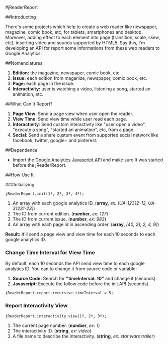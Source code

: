 #jReaderReport

##Introducting

There's some projects which help to create a web reader like newspaper, magazine, comic book, etc, for tablets, smartphones and desktop. Moreover, adding effect to each element into page (transition, scale, skew, etc), inserting video and sounds supported by HTML5. Say this, I'm developing an API for report some informations from these web readers to Google Analytics.

##Nomenclatures

1. **Edition:** the magazine, newspaper, comic book, etc.
2. **Issue:** each edition from maganize, newspaper, comic book, etc.
3. **Page:** each page in the issue.
4. **Interactivity:** user is watching a video, listening a song, started an animation, etc.

##What Can It Report?

1. **Page View**: Send a page view when user open the reader.
2. **View Time**: Send view time while user read each page.
3. **Interactivity**: Send custom interactivity like "user open a video", "execute a song", "started an animation", etc, from a page.
4. **Social**: Send a share custom event from supported social network like facebook, twitter, google+ and pinterest.

##Dependence

- Import the  [Google Analytics Javascript API](https://developers.google.com/analytics/devguides/collection/analyticsjs/) and make sure It was started before the jReaderReport.

##How Use It

###Initializing

```
jReaderReport.init(1º, 2º, 3º, 4º);
```

1. An array with each google analytics ID. (**array**, *ex: [UA-12312-12, UA-31231-23]*)
2. The ID from current edition. (**number**, *ex: 127*)
3. The ID from current issue. (**number**, *ex: 983*)
4. An array with each page id in ascending order. (**array**, *[40, 21, 2, 4, 9]*)

**Result:** It'll send a page view and view time for each 10 seconds to each google analytics ID.
 
### Change Time Interval for View Time

By default, each 10 seconds the API send view time to each google analytics ID. You can to change it from source code or variable:

1. **Source Code:** Search for **"timeInterval: 10"** and change it (seconds).
2. **Javascript:** Execute the follow code before the init API (seconds).

```
jReaderReport.report.recursive.timeInterval = 5;
```

### Report Interactivity View

```
jReaderReport.interactivity.view(1º, 2º, 3º);
```

1. The current page number. (**number**, *ex: 1*)
2. The interactivity ID. (**string**, *ex: video*)
3. A file name to describe the interactivity. (**string**, *ex: star wars trailer*)
